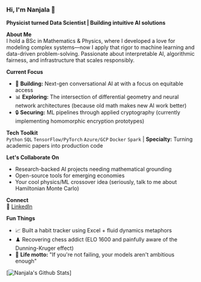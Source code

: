 ### Hi, I'm Nanjala 👋  
**Physicist turned Data Scientist | Building intuitive AI solutions**  

**About Me**  
I hold a BSc in Mathematics & Physics, where I developed a love for modeling complex systems—now I apply that rigor to machine learning and data-driven problem-solving. Passionate about interpretable AI, algorithmic fairness, and infrastructure that scales responsibly.

**Current Focus**  
- 🚀 **Building:** Next-gen conversational AI at with a focus on equitable access  
- 📊 **Exploring:** The intersection of differential geometry and neural network architectures (because old math makes new AI work better)  
- 🔒 **Securing:** ML pipelines through applied cryptography (currently implementing homomorphic encryption prototypes)  

**Tech Toolkit**  
`Python` `SQL` `TensorFlow/PyTorch` `Azure/GCP` `Docker` `Spark` | **Specialty:** Turning academic papers into production code  

**Let's Collaborate On**  
- Research-backed AI projects needing mathematical grounding  
- Open-source tools for emerging economies  
- Your cool physics/ML crossover idea (seriously, talk to me about Hamiltonian Monte Carlo)  

**Connect**  
🔗 [LinkedIn](https://www.linkedin.com/in/elizabeth-nanjala-w/) 

**Fun Things**  
- 📈 Built a habit tracker using Excel + fluid dynamics metaphors  
- ♟️ Recovering chess addict (ELO 1600 and painfully aware of the Dunning-Kruger effect)  
- 🌱 **Life motto:** "If you're not failing, your models aren't ambitious enough"

[![Nanjala's Github Stats](https://github-readme-stats.vercel.app/api?username=nanjala116&count_private=true&show_icons=true&theme=radical&hide_rank=fals)]

